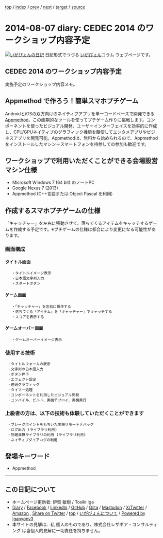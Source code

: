 [top](../index.html) 
 / [index](index.html) 
 / [prev](ig140801.html) 
 / [next](ig140815.html) 
 / [target](https://www.igapyon.jp/igapyon/diary/2014/ig140807.html) 
 / [source](https://github.com/igapyon/diary/blob/master/2014/ig140807.src.md) 

2014-08-07 diary: CEDEC 2014 のワークショップ内容予定
=====================================================================================================
[![いがぴょんの日記](https://www.igapyon.jp/igapyon/diary/images/iga202308_64.jpg "いがぴょん")](https://www.igapyon.jp/igapyon/diary/memo/memoigapyon.html) 日記形式でつづる [いがぴょん](https://www.igapyon.jp/igapyon/diary/memo/memoigapyon.html)コラム ウェブページです。

## CEDEC 2014 のワークショップ内容予定

実施予定のワークショップ内容メモ。


## Appmethod で作ろう！簡単スマホプチゲーム

AndroidとiOSの双方向けのネイティブアプリを単一コードベースで開発できる [Appmethod](https://ja.wikipedia.org/wiki/Appmethod)。この画期的なツールを使ってプチゲーム作りに挑戦します。コンポーネントを使ったビジュアル開発、ユーザーインターフェイスを効率的に作成し、CPU/GPUネイティブのグラフィック機能を駆使してエンタメアプリやビジネスアプリを開発可能。Appmethodは、無料から始められるので、Appmethodをインストールしたマシン＋スマートフォンを持参しての参加も歓迎です。


## ワークショップで利用いただくことができる会場設営マシン仕様


* Microsoft Windows 7 (64 bit) のノートPC
* Google Nexus 7 (2013)
* Appmethod (C++言語または Object Pascal を利用)



## 作成するスマホプチゲームの仕様

  「キャッチャー」を左右に移動させて、落ちてくるアイテムをキャッチするゲームを作成する予定です。※プチゲームの仕様は都合により変更になる可能性があります。


### 画面構成



#### タイトル画面

       ・タイトルイメージ表示
       ・日本語文字列入力
       ・スタートボタン


#### ゲーム画面

       ・「キャッチャー」を左右に操作する
       ・落ちてくる「アイテム」を「キャッチャー」でキャッチする
       ・スコアを表示する


#### ゲームオーバー画面

       ・ゲームオーバーイメージ表示


### 使用する技術

     ・タイトルフォームの表示
     ・文字列の日本語入力
     ・ボタン押下
     ・エフェクト設定
     ・透過グラフィック
     ・タイマー処理
     ・コンポーネントを利用したビジュアル開発
     ・コンパイル、ビルド、実機デプロイ、実機実行

### 上級者の方は、以下の技術も体験していただくことができます

     ・ブレークポイントをもちいた実機リモートデバッグ
     ・ログ出力 (ライブラリ利用)
     ・物理演算ライブラリの利用 (ライブラリ利用)
     ・ネイティブダイアログの利用

## 登場キーワード

* Appmethod

----------------------------------------------------------------------------------------------------

## この日記について

* ホームページ更新者: 伊賀 敏樹 / Tosiki Iga
* [Diary](https://www.igapyon.jp/igapyon/diary/) / [Facebook](https://www.facebook.com/igapyon) / [LinkedIn](https://www.linkedin.com/in/toshikiiga) / [GitHub](https://github.com/igapyon) / [Qiita](https://qiita.com/igapyon) / [Mastodon](https://social.vivaldi.net/@igapyon) / [X/Twitter](https://twitter.com/ToshikiIga) / [Amazon](https://www.amazon.co.jp/%E4%BC%8A%E8%B3%80-%E6%95%8F%E6%A8%B9/e/B004LTQWCQ) ,
[Share on Twitter](https://twitter.com/intent/tweet?hashtags=igapyon%2Cdiary%2C%E3%81%84%E3%81%8C%E3%81%B4%E3%82%87%E3%82%93%2CAppmethod&text=CEDEC+2014+%E3%81%AE%E3%83%AF%E3%83%BC%E3%82%AF%E3%82%B7%E3%83%A7%E3%83%83%E3%83%97%E5%86%85%E5%AE%B9%E4%BA%88%E5%AE%9A&url=https%3A%2F%2Fwww.igapyon.jp%2Figapyon%2Fdiary%2F2014%2Fig140807.html) / [top](../index.html) / [いがぴょんについて](https://www.igapyon.jp/igapyon/diary/memo/memoigapyon.html) / [Powered by Igapyonv3](https://github.com/igapyon/igapyonv3)
* 本サイトの見解は、私 個人のものであり、株式会社レザボア・コンサルティング は当個人的見解に一切責任を持ちません。 
